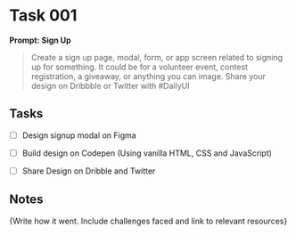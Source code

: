 # Task 001



**Prompt: Sign Up**

>Create a sign up page, modal, form, or app screen related to signing up for something. It could be for a volunteer event, contest registration, a giveaway, or anything you can image.
>Share your design on Dribbble or Twitter with #DailyUI


## Tasks
- [ ]  Design signup modal on Figma
- [ ]  Build design on Codepen (Using vanilla HTML, CSS and JavaScript)
- [ ]  Share Design on Dribble and Twitter


## Notes

{Write how it went. Include challenges faced and link to relevant resources}


